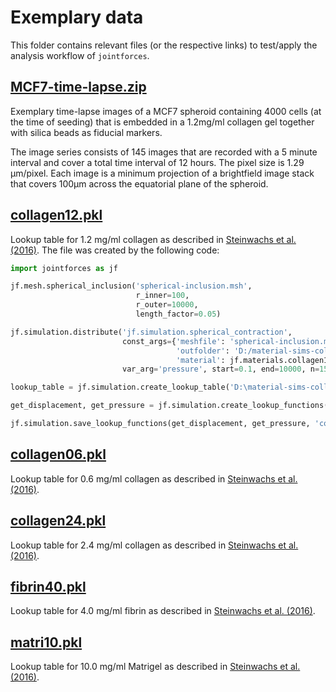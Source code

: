 # Exemplary data

This folder contains relevant files (or the respective links) to test/apply the analysis workflow of `jointforces`.

## [MCF7-time-lapse.zip](https://www.dropbox.com/s/b6uztm3tgdo491p/MCF7-time-lapse.zip?dl=1)

Exemplary time-lapse images of a MCF7 spheroid containing 4000 cells (at the time of seeding) that is embedded in a 1.2mg/ml collagen gel together with silica beads as fiducial markers.

The image series consists of 145 images that are recorded with a 5 minute interval and cover a total time interval of 12 hours. The pixel size is 1.29 µm/pixel. Each image is a minimum projection of a brightfield image stack that covers 100µm across the equatorial plane of the spheroid.

## [collagen12.pkl](https://github.com/christophmark/jointforces/blob/master/docs/data/collagen12.pkl)

Lookup table for 1.2 mg/ml collagen as described in [Steinwachs et al. (2016)](https://www.nature.com/articles/nmeth.3685). The file was created by the following code:

```python
import jointforces as jf

jf.mesh.spherical_inclusion('spherical-inclusion.msh',
                            r_inner=100,
                            r_outer=10000,
                            length_factor=0.05)

jf.simulation.distribute('jf.simulation.spherical_contraction',
                         const_args={'meshfile': 'spherical-inclusion.msh',
                                     'outfolder': 'D:/material-sims-collagen12',
                                     'material': jf.materials.collagen12},
                         var_arg='pressure', start=0.1, end=10000, n=150, log_scaling=True, n_cores=3)

lookup_table = jf.simulation.create_lookup_table('D:\material-sims-collagen12', x0=1, x1=50, n=150)

get_displacement, get_pressure = jf.simulation.create_lookup_functions(lookup_table)

jf.simulation.save_lookup_functions(get_displacement, get_pressure, 'collagen12.pkl')
```

## [collagen06.pkl](https://github.com/christophmark/jointforces/blob/master/docs/data/collagen06.pkl)

Lookup table for 0.6 mg/ml collagen as described in [Steinwachs et al. (2016)](https://www.nature.com/articles/nmeth.3685).

## [collagen24.pkl](https://github.com/christophmark/jointforces/blob/master/docs/data/collagen24.pkl)

Lookup table for 2.4 mg/ml collagen as described in [Steinwachs et al. (2016)](https://www.nature.com/articles/nmeth.3685).

## [fibrin40.pkl](https://github.com/christophmark/jointforces/blob/master/docs/data/fibrin40.pkl)

Lookup table for 4.0 mg/ml fibrin as described in [Steinwachs et al. (2016)](https://www.nature.com/articles/nmeth.3685).

## [matri10.pkl](https://github.com/christophmark/jointforces/blob/master/docs/data/matri10.pkl)

Lookup table for 10.0 mg/ml Matrigel as described in [Steinwachs et al. (2016)](https://www.nature.com/articles/nmeth.3685).

